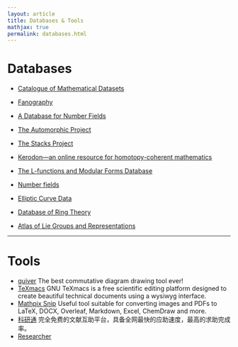 ```yaml
---
layout: article
title: Databases & Tools
mathjax: true
permalink: databases.html
---
```

# Databases

- [Catalogue of Mathematical Datasets](https://mathdb.mathhub.info)

- [Fanography](https://fanography.pythonanywhere.com/)

- [A Database for Number Fields](http://galoisdb.math.upb.de/)

- [The Automorphic Project](https://automorphic.jh.edu/)

- [The Stacks Project](https://stacks.math.columbia.edu/)

- [Kerodon—an online resource for homotopy-coherent mathematics](https://kerodon.net/)

- [The L-functions and Modular Forms Database](http://www.lmfdb.org/)

- [Number fields](https://hobbes.la.asu.edu/NFDB/)

- [Elliptic Curve Data](http://johncremona.github.io/ecdata/)

- [Database of Ring Theory](https://ringtheory.herokuapp.com)

- [Atlas of Lie Groups and Representations](http://www.liegroups.org)
   
---
# Tools
- [quiver](https://q.uiver.app) The best commutative diagram drawing tool ever!
- [TeXmacs](http://www.texmacs.org/tmweb/home/welcome.en.html) GNU TeXmacs is a free scientific editing platform designed to create beautiful technical documents using a wysiwyg interface.
- [Mathpix Snip](https://mathpix.com) Useful tool suitable for converting images and PDFs to LaTeX, DOCX, Overleaf, Markdown, Excel, ChemDraw and more.
- [科研通](https://www.ablesci.com) 完全免费的文献互助平台，具备全网最快的应助速度，最高的求助完成率。
- [Researcher](https://www.researcher-app.com)

